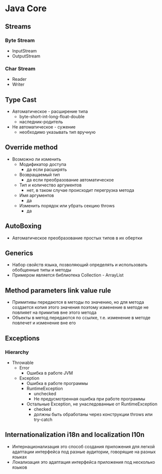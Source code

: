 # Java Core

## Streams

### Byte Stream

+ InputStream
+ OutputStream

### Char Stream

+ Reader
+ Writer

## Type Cast

+ Автоматическое - расширение типа
    + byte-short-int-long-float-double
    + наследник-родитель
+ Не автоматическое - сужение
    + необходимо указывать тип вручную

## Override method

+ Возможно ли изменить
    + Модификатор доступа
        + да если расширять
    + Возвращаемый тип
        + да если преобразование автоматическое
    + Тип и количество аргументов
        + нет, в таком случае происходит перегрузка метода
    + Имя аргументов
        + да
    + Изменить порядок или убрать секцию throws
        + да

## AutoBoxing

+ Автоматическое преобразование простых типов в их обертки

## Generics

+ Набор свойств языка, позволяющий определять и использовать обобщенные типы и методы
+ Примером является библиотека Collection - ArrayList<T>

## Method parameters link value rule

+ Примитивы передаются в методы по значению, но для метода создается копия этого значения
    поэтому изменение в методе не повлияет на примитив вне этого метода
+ Объекты в метод передаются по ссылке, т.е. изменение в методе повлечет и изменение вне его

## Exceptions

### Hierarchy

+ Throwable
    + Error
        + Ошибка в работе JVM
    + Exception
        + Ошибка в работе программы
        + RuntimeException
            + unchecked
            + Не предусмотренная ошибка при работе программы
        + Остальные Exception, не унаследованные от RuntimeException
            + checked
            + должны быть обработаны через конструкции throws или try-catch

## Internationalization i18n and localization l10n

+ Интернационализация это способ создания приложения для легкой адаптации интерфейса под
    разные аудитории, говорящие на разных языках
+ Локализация это адаптация интерфейса приложения под несколько языков
